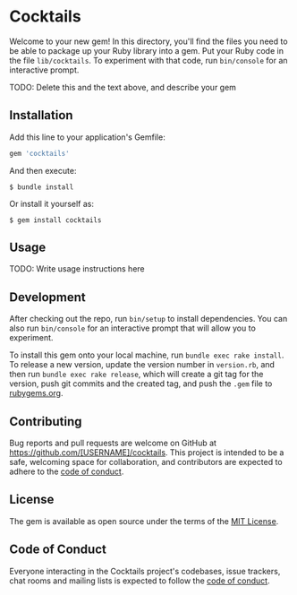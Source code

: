 # Cocktails

Welcome to your new gem! In this directory, you'll find the files you need to be able to package up your Ruby library into a gem. Put your Ruby code in the file `lib/cocktails`. To experiment with that code, run `bin/console` for an interactive prompt.

TODO: Delete this and the text above, and describe your gem

## Installation

Add this line to your application's Gemfile:

```ruby
gem 'cocktails'
```

And then execute:

    $ bundle install

Or install it yourself as:

    $ gem install cocktails

## Usage

TODO: Write usage instructions here

## Development

After checking out the repo, run `bin/setup` to install dependencies. You can also run `bin/console` for an interactive prompt that will allow you to experiment.

To install this gem onto your local machine, run `bundle exec rake install`. To release a new version, update the version number in `version.rb`, and then run `bundle exec rake release`, which will create a git tag for the version, push git commits and the created tag, and push the `.gem` file to [rubygems.org](https://rubygems.org).

## Contributing

Bug reports and pull requests are welcome on GitHub at https://github.com/[USERNAME]/cocktails. This project is intended to be a safe, welcoming space for collaboration, and contributors are expected to adhere to the [code of conduct](https://github.com/[USERNAME]/cocktails/blob/master/CODE_OF_CONDUCT.md).

## License

The gem is available as open source under the terms of the [MIT License](https://opensource.org/licenses/MIT).

## Code of Conduct

Everyone interacting in the Cocktails project's codebases, issue trackers, chat rooms and mailing lists is expected to follow the [code of conduct](https://github.com/[USERNAME]/cocktails/blob/master/CODE_OF_CONDUCT.md).
